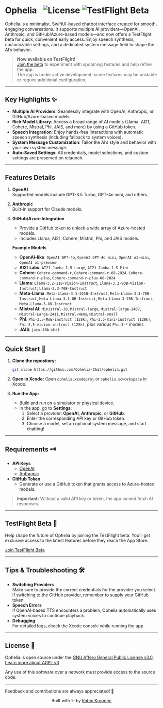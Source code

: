 
# Ophelia &nbsp; <img alt="License" src="https://img.shields.io/github/license/kroonen/ophelia?style=flat-square"> <img alt="TestFlight Beta" src="https://img.shields.io/badge/TestFlight-Beta-blue?style=flat-square">

Ophelia is a minimalist, SwiftUI-based chatbot interface created for smooth, engaging conversations. It supports multiple AI providers—OpenAI, Anthropic, and GitHub/Azure-based models—and now offers a TestFlight beta for quick, convenient early access. Enjoy speech synthesis, customizable settings, and a dedicated system message field to shape the AI’s behavior.

> **Now available on TestFlight!**  
> [Join the beta](https://testflight.apple.com/join/3T2qSW7h) to experiment with upcoming features and help refine the app.  
> The app is under active development; some features may be unstable or require additional configuration.

---

## Key Highlights ✨

- **Multiple AI Providers**: Seamlessly integrate with OpenAI, Anthropic, or GitHub/Azure-based models.  
- **Rich Model Library**: Access a broad range of AI models (Llama, AI21, Cohere, Mistral, Phi, JAIS, and more) by using a GitHub token.
- **Speech Integration**: Enjoy hands-free interactions with automatic speech synthesis (including fallback to system voices).
- **System Message Customization**: Tailor the AI’s style and behavior with your own system message.
- **Auto-Saved Settings**: All credentials, model selections, and custom settings are preserved on relaunch.

---

## Features Details

1. **OpenAI**  
   Supported models include GPT-3.5 Turbo, GPT-4o mini, and others.

2. **Anthropic**  
   Built-in support for Claude models.

3. **GitHub/Azure Integration**  
   - Provide a GitHub token to unlock a wide array of Azure-hosted models.
   - Includes Llama, AI21, Cohere, Mistral, Phi, and JAIS models.

   **Example Models**  
   - **OpenAI-like**: `OpenAI GPT-4o`, `OpenAI GPT-4o mini`, `OpenAI o1-mini`, `OpenAI o1-preview`  
   - **AI21 Labs**: `AI21-Jamba-1.5-Large`, `AI21-Jamba-1.5-Mini`  
   - **Cohere**: `Cohere-command-r`, `Cohere-command-r-08-2024`, `Cohere-command-r-plus`, `Cohere-command-r-plus-08-2024`  
   - **Llama**: `Llama-3.2-11B-Vision-Instruct`, `Llama-3.2-90B-Vision-Instruct`, `Llama-3.3-70B-Instruct`  
   - **Meta-Llama**: `Meta-Llama-3.1-405B-Instruct`, `Meta-Llama-3.1-70B-Instruct`, `Meta-Llama-3.1-8B-Instruct`, `Meta-Llama-3-70B-Instruct`, `Meta-Llama-3-8B-Instruct`  
   - **Mistral AI**: `Ministral-3B`, `Mistral-large`, `Mistral-large-2407`, `Mistral-Large-2411`, `Mistral-Nemo`, `Mistral-small`  
   - **Phi**: `Phi-3.5-MoE-instruct (128k)`, `Phi-3.5-mini-instruct (128k)`, `Phi-3.5-vision-instruct (128k)`, plus various `Phi-3-*` models  
   - **JAIS**: `jais-30b-chat`

---

## Quick Start 🚀

1. **Clone the repository:**
   ```bash
   git clone https://github.com/Ophelia-Chat/ophelia.git
   ```

2. **Open in Xcode:**
   Open `ophelia.xcodeproj` or `ophelia.xcworkspace` in Xcode.

3. **Run the App:**
   - Build and run on a simulator or physical device.
   - In the app, go to **Settings**:
     1. Select a provider: **OpenAI**, **Anthropic**, or **GitHub**.
     2. Enter the corresponding API key or GitHub token.
     3. Choose a model, set an optional system message, and start chatting!

---

## Requirements 🗝️

- **API Keys**  
  - [OpenAI](https://platform.openai.com)  
  - [Anthropic](https://console.anthropic.com)
- **GitHub Token**  
  - Generate or use a GitHub token that grants access to Azure-hosted models.

> **Important:** Without a valid API key or token, the app cannot fetch AI responses.

---

## TestFlight Beta 🍏

Help shape the future of Ophelia by joining the TestFlight beta. You’ll get exclusive access to the latest features before they reach the App Store.

[Join TestFlight Beta](https://testflight.apple.com/join/3T2qSW7h)

---

## Tips & Troubleshooting 🛠️

- **Switching Providers**  
  Make sure to provide the correct credentials for the provider you select. If switching to the GitHub provider, remember to supply your GitHub token.
- **Speech Errors**  
  If OpenAI-based TTS encounters a problem, Ophelia automatically uses system voices to continue playback.
- **Debugging**  
  For detailed logs, check the Xcode console while running the app.

---

## License 📄

Ophelia is open source under the [GNU Affero General Public License v3.0](LICENSE).  
[Learn more about AGPL v3](https://www.gnu.org/licenses/agpl-3.0.html)

Any use of this software over a network must provide access to the source code.

---

Feedback and contributions are always appreciated! 🤗  

<div align="center">
  <p>Built with ✨ by <a href="https://kroonen.ai">Robin Kroonen</a></p>
</div>
